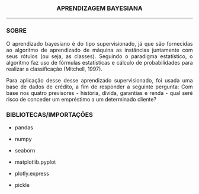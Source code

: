 <h3> <center>APRENDIZAGEM BAYESIANA</center> </h3>
<hr size="1" width="100%" align="center" noshade> 



<h3> SOBRE </h3>


<p align = 'JUSTIFY'> O aprendizado bayesiano é do tipo supervisionado, já que são fornecidas ao algoritmo de aprendizado de máquina as instâncias juntamente com seus rótulos (ou seja, as classes). Seguindo o paradigma estatístico, o algoritmo faz uso de fórmulas estatísticas e cálculo de probabilidades para realizar a classificação (Mitchell, 1997). </p>


<p align = 'JUSTIFY'>Para aplicação desse desse aprendizado supervisionado, foi usada uma base de dados de crédito, a fim de responder a seguinte pergunta: Com base nos quatro previsores - história, dívida, garantias e renda - qual seré risco de conceder um empréstimo a um determinado cliente? </p>


<h3>BIBLIOTECAS/IMPORTAÇÕES</h3>


* pandas

* numpy 

* seaborn

* matplotlib.pyplot

* plotly.express

* pickle
